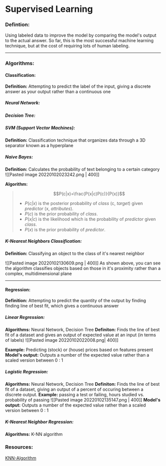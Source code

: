 # Supervised Learning
### Defintion:
Using labeled data to improve the model by comparing the model's output to the actual answer. So far, this is the most successful machine learning technique, but at the cost of requiring lots of human labeling.

---

### Algorithms:
#### Classification:

**Definition:**
Attempting to predict the label of the input, giving a discrete answer as your output rather than a continuous one

##### Neural Network:

##### Decision Tree: 

##### SVM (Support Vector Machines): 
**Definition:**
Classification technique that organizes data through a 3D separator known as a hyperplane

##### Naive Bayes: 
**Definition:**
Calculates the probability of text belonging to a certain category
![[Pasted image 20220102023242.png | 400]]

**Algorithm:**
> $$P(c|x)=\frac{P(x|c)P(c)}{P(x)}$$
>   -   _P_(_c|x_) is the posterior probability of _class_ (c, _target_) given _predictor_ (x, _attributes_).
> -   _P_(_c_) is the prior probability of _class_.
> -   _P_(_x|c_) is the likelihood which is the probability of _predictor_ given _class_.
> -   _P_(_x_) is the prior probability of _predictor_.


##### K-Nearest Neighbors Classification: 
**Definition:**
Classifying an object to the class of it's nearest neighbor

![[Pasted image 20220102130609.png | 400]]
As shown above, you can see the algorithm classifies objects based on those in it's proximity rather than a complex, multidimensional plane 

---
#### Regression: 
**Definition:**
Attempting to predict the quantity of the output by finding finding line of best fit, which gives a continuous answer

##### Linear Regression:
**Algorithms:** Neural Network, Decision Tree
**Definiton:** Finds the line of best fit of a dataset and gives an output of expected value at an input (in terms of labels)
![[Pasted image 20220102022008.png| 400]]

**Example:** Predicting (stock) or (house) prices based on features present
**Model's output:** Outputs a number of the expected value rather than a scaled version between 0 : 1


##### Logistic Regression:
**Algorithms:** Neural Network, Decision Tree
**Definiton:** Finds the line of best fit of a dataset, giving an output of a percent of occuring between a discrete output.
**Example:** passing a test or failing, hours studied vs. probability of passing
![[Pasted image 20220102135147.png | 400]]
**Model's output:** Outputs a number of the expected value rather than a scaled version between 0 : 1


##### K-Nearest Neighbor Regression:
**Algorithms:** K-NN algorithm



### Resources:
[KNN-Algorithm](https://towardsdatascience.com/machine-learning-basics-with-the-k-nearest-neighbors-algorithm-6a6e71d01761)